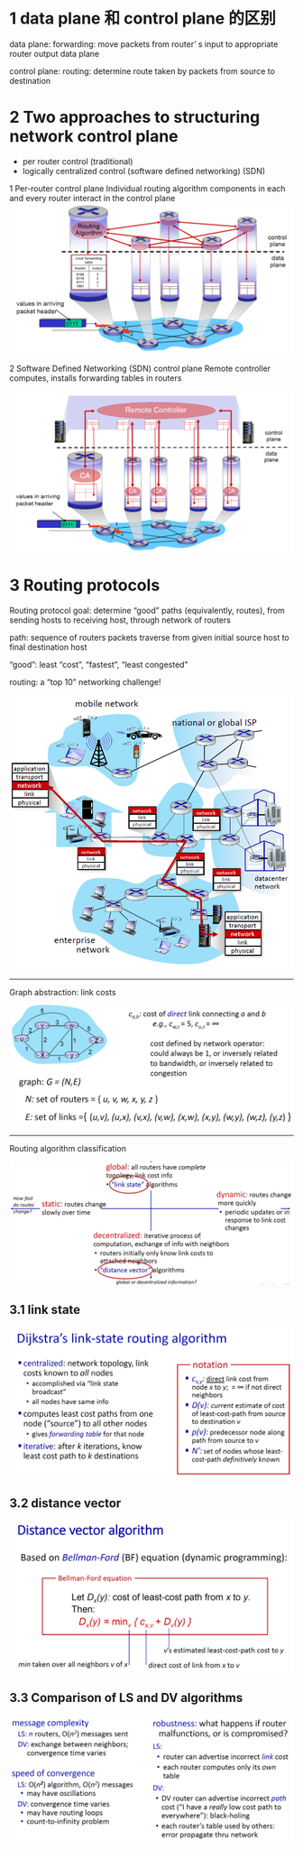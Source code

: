 


# 1 data plane 和 control plane 的区别 

data plane: 
forwarding: move packets from router’ s input to appropriate router output data plane

control plane: 
routing: determine route taken by packets from source to destination


# 2 Two approaches to structuring network control plane
- per router control (traditional)
- logically centralized control (software defined networking) (SDN)

1
Per-router control plane
Individual routing algorithm components in each and every router interact in the control plane
![](image/Pasted%20image%2020241112195428.png)

2 
Software Defined Networking (SDN) control plane
Remote controller computes, installs forwarding tables in routers

![](image/Pasted%20image%2020241112195502.png)


# 3 Routing protocols

Routing protocol goal: determine “good” paths (equivalently, routes), from sending hosts to receiving host, through network of routers 

path: sequence of routers packets traverse from given initial source host to final destination host 

“good”: least “cost”, “fastest”, “least congested”

routing: a “top 10” networking challenge!

![](image/Pasted%20image%2020241112195826.png)


---
Graph abstraction: link costs

![](image/Pasted%20image%2020241112195851.png)

---
Routing algorithm classification

![](image/Pasted%20image%2020241112195909.png)


## 3.1 link state

![](image/Pasted%20image%2020241112200118.png)


## 3.2 distance vector

![](image/Pasted%20image%2020241112200336.png)





## 3.3 Comparison of LS and DV algorithms

![](image/Pasted%20image%2020241112200427.png)
